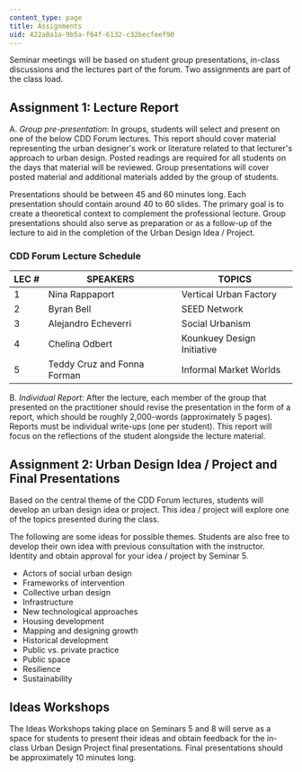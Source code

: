 ```yaml
---
content_type: page
title: Assignments
uid: 422a0a1a-9b5a-f64f-6132-c32becfeef90
---
```


Seminar meetings will be based on student group presentations, in-class discussions and the lectures part of the forum. Two assignments are part of the class load.

Assignment 1: Lecture Report
----------------------------

A. _Group pre-presentation_: In groups, students will select and present on one of the below CDD Forum lectures. This report should cover material representing the urban designer's work or literature related to that lecturer's approach to urban design. Posted readings are required for all students on the days that material will be reviewed. Group presentations will cover posted material and additional materials added by the group of students.

Presentations should be between 45 and 60 minutes long. Each presentation should contain around 40 to 60 slides. The primary goal is to create a theoretical context to complement the professional lecture. Group presentations should also serve as preparation or as a follow-up of the lecture to aid in the completion of the Urban Design Idea / Project.

### CDD Forum Lecture Schedule

| LEC # | SPEAKERS | TOPICS |
| --- | --- | --- |
| 1 | Nina Rappaport | Vertical Urban Factory |
| 2 | Byran Bell | SEED Network |
| 3 | Alejandro Echeverri | Social Urbanism |
| 4 | Chelina Odbert | Kounkuey Design Initiative |
| 5 | Teddy Cruz and Fonna Forman | Informal Market Worlds 

B. _Individual Report_: After the lecture, each member of the group that presented on the practitioner should revise the presentation in the form of a report, which should be roughly 2,000-words (approximately 5 pages). Reports must be individual write-ups (one per student). This report will focus on the reflections of the student alongside the lecture material.

Assignment 2: Urban Design Idea / Project and Final Presentations
-----------------------------------------------------------------

Based on the central theme of the CDD Forum lectures, students will develop an urban design idea or project. This idea / project will explore one of the topics presented during the class.

The following are some ideas for possible themes. Students are also free to develop their own idea with previous consultation with the instructor. Identity and obtain approval for your idea / project by Seminar 5.

*   Actors of social urban design
*   Frameworks of intervention
*   Collective urban design
*   Infrastructure
*   New technological approaches
*   Housing development
*   Mapping and designing growth
*   Historical development
*   Public vs. private practice
*   Public space
*   Resilience
*   Sustainability

Ideas Workshops
---------------

The Ideas Workshops taking place on Seminars 5 and 8 will serve as a space for students to present their ideas and obtain feedback for the in-class Urban Design Project final presentations. Final presentations should be approximately 10 minutes long.